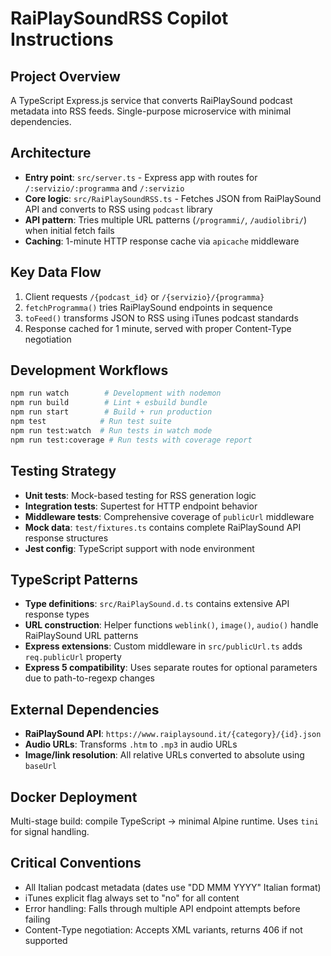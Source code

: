 # RaiPlaySoundRSS Copilot Instructions

## Project Overview
A TypeScript Express.js service that converts RaiPlaySound podcast metadata into RSS feeds. Single-purpose microservice with minimal dependencies.

## Architecture
- **Entry point**: `src/server.ts` - Express app with routes for `/:servizio/:programma` and `/:servizio`
- **Core logic**: `src/RaiPlaySoundRSS.ts` - Fetches JSON from RaiPlaySound API and converts to RSS using `podcast` library
- **API pattern**: Tries multiple URL patterns (`/programmi/`, `/audiolibri/`) when initial fetch fails
- **Caching**: 1-minute HTTP response cache via `apicache` middleware

## Key Data Flow
1. Client requests `/{podcast_id}` or `/{servizio}/{programma}`
2. `fetchProgramma()` tries RaiPlaySound endpoints in sequence
3. `toFeed()` transforms JSON to RSS using iTunes podcast standards
4. Response cached for 1 minute, served with proper Content-Type negotiation

## Development Workflows
```bash
npm run watch        # Development with nodemon
npm run build        # Lint + esbuild bundle 
npm run start        # Build + run production
npm test            # Run test suite
npm run test:watch  # Run tests in watch mode
npm run test:coverage # Run tests with coverage report
```

## Testing Strategy
- **Unit tests**: Mock-based testing for RSS generation logic
- **Integration tests**: Supertest for HTTP endpoint behavior
- **Middleware tests**: Comprehensive coverage of `publicUrl` middleware
- **Mock data**: `test/fixtures.ts` contains complete RaiPlaySound API response structures
- **Jest config**: TypeScript support with node environment

## TypeScript Patterns
- **Type definitions**: `src/RaiPlaySound.d.ts` contains extensive API response types
- **URL construction**: Helper functions `weblink()`, `image()`, `audio()` handle RaiPlaySound URL patterns
- **Express extensions**: Custom middleware in `src/publicUrl.ts` adds `req.publicUrl` property
- **Express 5 compatibility**: Uses separate routes for optional parameters due to path-to-regexp changes

## External Dependencies
- **RaiPlaySound API**: `https://www.raiplaysound.it/{category}/{id}.json`
- **Audio URLs**: Transforms `.htm` to `.mp3` in audio URLs
- **Image/link resolution**: All relative URLs converted to absolute using `baseUrl`

## Docker Deployment
Multi-stage build: compile TypeScript → minimal Alpine runtime. Uses `tini` for signal handling.

## Critical Conventions
- All Italian podcast metadata (dates use "DD MMM YYYY" Italian format)
- iTunes explicit flag always set to "no" for all content
- Error handling: Falls through multiple API endpoint attempts before failing
- Content-Type negotiation: Accepts XML variants, returns 406 if not supported
